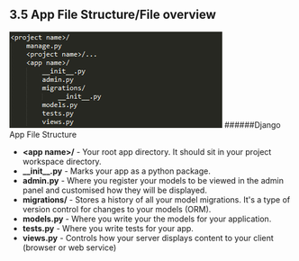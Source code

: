 ## 3.5 App File Structure/File overview

![Django App Structure](images/django-app-structure.png)
######Django App File Structure

- **&lt;app name&gt;/** - Your root app directory. It should sit in your project workspace directory.
- **\_\_init\_\_.py** - Marks your app as a python package.
- **admin.py** - Where you register your models to be viewed in the admin panel and customised how they will be displayed.
- **migrations/** - Stores a history of all your model migrations. It's a type of version control for changes to your models (ORM).
- **models.py** - Where you write your the models for your application.
- **tests.py** - Where you write tests for your app.
- **views.py** - Controls how your server displays content to your client (browser or web service)
